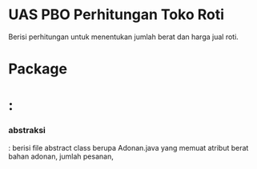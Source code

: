 # UAS PBO Perhitungan Toko Roti

Berisi perhitungan untuk menentukan jumlah berat dan harga jual roti.
<h1>Package<h1>:
<h3>abstraksi</h3>: berisi file abstract class berupa Adonan.java yang memuat atribut berat bahan adonan, jumlah pesanan, 

